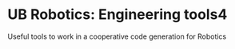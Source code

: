 # UB Robotics: Engineering tools4

Useful tools to work in a cooperative code generation for Robotics
